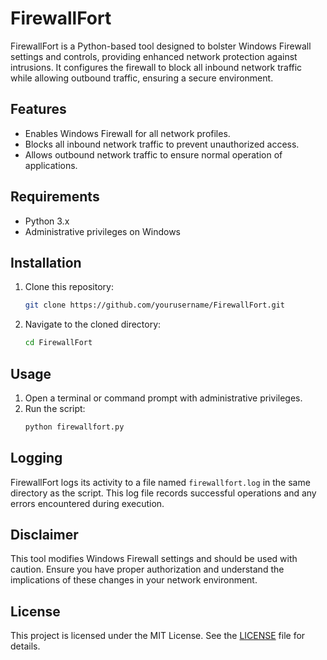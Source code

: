 # FirewallFort

FirewallFort is a Python-based tool designed to bolster Windows Firewall settings and controls, providing enhanced network protection against intrusions. It configures the firewall to block all inbound network traffic while allowing outbound traffic, ensuring a secure environment.

## Features

- Enables Windows Firewall for all network profiles.
- Blocks all inbound network traffic to prevent unauthorized access.
- Allows outbound network traffic to ensure normal operation of applications.

## Requirements

- Python 3.x
- Administrative privileges on Windows

## Installation

1. Clone this repository:
   ```bash
   git clone https://github.com/yourusername/FirewallFort.git
   ```
2. Navigate to the cloned directory:
   ```bash
   cd FirewallFort
   ```

## Usage

1. Open a terminal or command prompt with administrative privileges.
2. Run the script:
   ```bash
   python firewallfort.py
   ```

## Logging

FirewallFort logs its activity to a file named `firewallfort.log` in the same directory as the script. This log file records successful operations and any errors encountered during execution.

## Disclaimer

This tool modifies Windows Firewall settings and should be used with caution. Ensure you have proper authorization and understand the implications of these changes in your network environment.

## License

This project is licensed under the MIT License. See the [LICENSE](LICENSE) file for details.